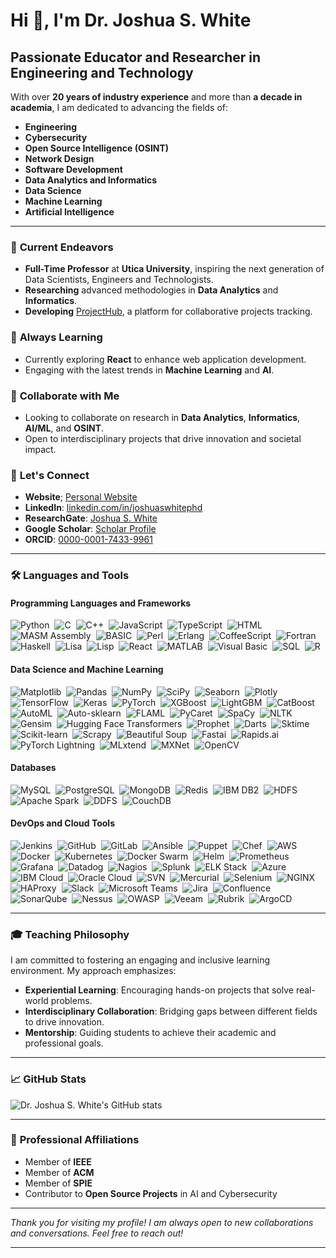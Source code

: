 # Hi 👋, I'm Dr. Joshua S. White

## Passionate Educator and Researcher in Engineering and Technology

With over **20 years of industry experience** and more than **a decade in academia**, I am dedicated to advancing the fields of:

- **Engineering**
- **Cybersecurity**
- **Open Source Intelligence (OSINT)**
- **Network Design**
- **Software Development**
- **Data Analytics and Informatics**
- **Data Science**
- **Machine Learning**
- **Artificial Intelligence**

---

### 🔭 **Current Endeavors**

- **Full-Time Professor** at **Utica University**, inspiring the next generation of Data Scientists, Engineers and Technologists.
- **Researching** advanced methodologies in **Data Analytics** and **Informatics**.
- **Developing** [ProjectHub](https://github.com/securemindorg/ProjectHub), a platform for collaborative projects tracking.

### 🌱 **Always Learning**

- Currently exploring **React** to enhance web application development.
- Engaging with the latest trends in **Machine Learning** and **AI**.

### 🤝 **Collaborate with Me**

- Looking to collaborate on research in **Data Analytics**, **Informatics**, **AI/ML**, and **OSINT**.
- Open to interdisciplinary projects that drive innovation and societal impact.

### 💬 **Let's Connect**

- **Website**; [Personal Website](https://www.securemind.org)
- **LinkedIn**: [linkedin.com/in/joshuaswhitephd](https://www.linkedin.com/in/joshuaswhitephd)
- **ResearchGate**: [Joshua S. White](https://www.researchgate.net/profile/Joshua-White-26)
- **Google Scholar**: [Scholar Profile](https://scholar.google.com/citations?user=AI9XBA4AAAAJ&hl=en)
- **ORCID**: [0000-0001-7433-9961](https://orcid.org/0000-0001-7433-9961)

---

### 🛠 **Languages and Tools**

#### Programming Languages and Frameworks

![Python](https://img.shields.io/badge/Python-3776AB?logo=python&logoColor=white&style=flat)&nbsp;
![C](https://img.shields.io/badge/C-A8B9CC?logo=c&logoColor=white&style=flat)&nbsp;
![C++](https://img.shields.io/badge/C++-00599C?logo=c%2B%2B&logoColor=white&style=flat)&nbsp;
![JavaScript](https://img.shields.io/badge/JavaScript-F7DF1E?logo=javascript&logoColor=black&style=flat)&nbsp;
![TypeScript](https://img.shields.io/badge/TypeScript-3178C6?logo=typescript&logoColor=white&style=flat)&nbsp;
![HTML](https://img.shields.io/badge/HTML-E34F26?logo=html5&logoColor=white&style=flat)&nbsp;
![MASM Assembly](https://img.shields.io/badge/MASM_x86-007ACC?logo=windows-terminal&logoColor=white&style=flat)&nbsp;
![BASIC](https://img.shields.io/badge/BASIC-7851A9?logo=sourcegraph&logoColor=white&style=flat)&nbsp;
![Perl](https://img.shields.io/badge/Perl-39457E?logo=perl&logoColor=white&style=flat)&nbsp;
![Erlang](https://img.shields.io/badge/Erlang-A90533?logo=erlang&logoColor=white&style=flat)&nbsp;
![CoffeeScript](https://img.shields.io/badge/CoffeeScript-2F2625?logo=coffeescript&logoColor=white&style=flat)&nbsp;
![Fortran](https://img.shields.io/badge/Fortran-734F96?logo=fortran&logoColor=white&style=flat)&nbsp;
![Haskell](https://img.shields.io/badge/Haskell-5D4F85?logo=haskell&logoColor=white&style=flat)&nbsp;
![Lisa](https://img.shields.io/badge/Lisa-000000?logo=sketch&logoColor=white&style=flat)&nbsp;
![Lisp](https://img.shields.io/badge/Lisp-3F5D7D?logo=lisp&logoColor=white&style=flat)&nbsp;
![React](https://img.shields.io/badge/React-61DAFB?logo=react&logoColor=black&style=flat)&nbsp;
![MATLAB](https://img.shields.io/badge/MATLAB-0076A8?logo=mathworks&logoColor=white&style=flat)&nbsp;
![Visual Basic](https://img.shields.io/badge/Visual_Basic-5C2D91?logo=dotnet&logoColor=white&style=flat)&nbsp;
![SQL](https://img.shields.io/badge/SQL-336791?logo=postgresql&logoColor=white&style=flat)&nbsp;
![R](https://img.shields.io/badge/R-276DC3?logo=r&logoColor=white&style=flat)&nbsp;


#### Data Science and Machine Learning
![Matplotlib](https://img.shields.io/badge/Matplotlib-3776AB?logo=python&logoColor=white&style=flat)&nbsp;
![Pandas](https://img.shields.io/badge/Pandas-150458?logo=pandas&logoColor=white&style=flat)&nbsp;
![NumPy](https://img.shields.io/badge/NumPy-013243?logo=numpy&logoColor=white&style=flat)&nbsp;
![SciPy](https://img.shields.io/badge/SciPy-8CAAE6?logo=scipy&logoColor=white&style=flat)&nbsp;
![Seaborn](https://img.shields.io/badge/Seaborn-3776AB?logo=python&logoColor=white&style=flat)&nbsp;
![Plotly](https://img.shields.io/badge/Plotly-3F4F75?logo=plotly&logoColor=white&style=flat)&nbsp;
![TensorFlow](https://img.shields.io/badge/TensorFlow-FF6F00?logo=tensorflow&logoColor=white&style=flat)&nbsp;
![Keras](https://img.shields.io/badge/Keras-D00000?logo=keras&logoColor=white&style=flat)&nbsp;
![PyTorch](https://img.shields.io/badge/PyTorch-EE4C2C?logo=pytorch&logoColor=white&style=flat)&nbsp;
![XGBoost](https://img.shields.io/badge/XGBoost-AA4C2F?logo=xgboost&logoColor=white&style=flat)&nbsp;
![LightGBM](https://img.shields.io/badge/LightGBM-02569B?logo=lightgbm&logoColor=white&style=flat)&nbsp;
![CatBoost](https://img.shields.io/badge/CatBoost-FF6F00?logo=catboost&logoColor=white&style=flat)&nbsp;
![AutoML](https://img.shields.io/badge/AutoML-3776AB?logo=python&logoColor=white&style=flat)&nbsp;
![Auto-sklearn](https://img.shields.io/badge/Auto--sklearn-3776AB?logo=scikit-learn&logoColor=white&style=flat)&nbsp;
![FLAML](https://img.shields.io/badge/FLAML-3776AB?logo=python&logoColor=white&style=flat)&nbsp;
![PyCaret](https://img.shields.io/badge/PyCaret-3776AB?logo=python&logoColor=white&style=flat)&nbsp;
![SpaCy](https://img.shields.io/badge/SpaCy-3776AB?logo=python&logoColor=white&style=flat)&nbsp;
![NLTK](https://img.shields.io/badge/NLTK-3776AB?logo=python&logoColor=white&style=flat)&nbsp;
![Gensim](https://img.shields.io/badge/Gensim-3776AB?logo=python&logoColor=white&style=flat)&nbsp;
![Hugging Face Transformers](https://img.shields.io/badge/Transformers-FF6F00?logo=huggingface&logoColor=white&style=flat)&nbsp;
![Prophet](https://img.shields.io/badge/Prophet-3776AB?logo=python&logoColor=white&style=flat)&nbsp;
![Darts](https://img.shields.io/badge/Darts-3776AB?logo=python&logoColor=white&style=flat)&nbsp;
![Sktime](https://img.shields.io/badge/Sktime-3776AB?logo=scikit-learn&logoColor=white&style=flat)&nbsp;
![Scikit-learn](https://img.shields.io/badge/Scikit--Learn-F7931E?logo=scikit-learn&logoColor=white&style=flat)&nbsp;
![Scrapy](https://img.shields.io/badge/Scrapy-448DD6?logo=scrapy&logoColor=white&style=flat)&nbsp;
![Beautiful Soup](https://img.shields.io/badge/Beautiful_Soup-3776AB?logo=python&logoColor=white&style=flat)&nbsp;
![Fastai](https://img.shields.io/badge/Fastai-3776AB?logo=python&logoColor=white&style=flat)&nbsp;
![Rapids.ai](https://img.shields.io/badge/Rapids.ai-080088?logo=nvidia&logoColor=white&style=flat)&nbsp;
![PyTorch Lightning](https://img.shields.io/badge/PyTorch_Lightning-792EE5?logo=pytorch-lightning&logoColor=white&style=flat)&nbsp;
![MLxtend](https://img.shields.io/badge/MLxtend-3776AB?logo=python&logoColor=white&style=flat)&nbsp;
![MXNet](https://img.shields.io/badge/MXNet-0071C5?logo=mxnet&logoColor=white&style=flat)&nbsp;
![OpenCV](https://img.shields.io/badge/OpenCV-5C3EE8?logo=opencv&logoColor=white&style=flat)&nbsp;

#### Databases

![MySQL](https://img.shields.io/badge/MySQL-4479A1?logo=mysql&logoColor=white&style=flat)&nbsp;
![PostgreSQL](https://img.shields.io/badge/PostgreSQL-336791?logo=postgresql&logoColor=white&style=flat)&nbsp;
![MongoDB](https://img.shields.io/badge/MongoDB-47A248?logo=mongodb&logoColor=white&style=flat)&nbsp;
![Redis](https://img.shields.io/badge/Redis-DC382D?logo=redis&logoColor=white&style=flat)&nbsp;
![IBM DB2](https://img.shields.io/badge/IBM_DB2-052FAD?logo=ibm&logoColor=white&style=flat)&nbsp;
![HDFS](https://img.shields.io/badge/HDFS-003E7E?logo=apache-hadoop&logoColor=white&style=flat)&nbsp;
![Apache Spark](https://img.shields.io/badge/Apache_Spark-E25A1C?logo=apachespark&logoColor=white&style=flat)&nbsp;
![DDFS](https://img.shields.io/badge/DDFS-FF5722?logo=python&logoColor=white&style=flat)&nbsp;
![CouchDB](https://img.shields.io/badge/CouchDB-EF473A?logo=apachecouchdb&logoColor=white&style=flat)&nbsp;


#### DevOps and Cloud Tools

![Jenkins](https://img.shields.io/badge/Jenkins-D24939?logo=jenkins&logoColor=white&style=flat)&nbsp;
![GitHub](https://img.shields.io/badge/GitHub-181717?logo=github&logoColor=white&style=flat)&nbsp;
![GitLab](https://img.shields.io/badge/GitLab-FC6D26?logo=gitlab&logoColor=white&style=flat)&nbsp;
![Ansible](https://img.shields.io/badge/Ansible-EE0000?logo=ansible&logoColor=white&style=flat)&nbsp;
![Puppet](https://img.shields.io/badge/Puppet-FFAE1A?logo=puppet&logoColor=white&style=flat)&nbsp;
![Chef](https://img.shields.io/badge/Chef-FFA518?logo=chef&logoColor=white&style=flat)&nbsp;
![AWS](https://img.shields.io/badge/AWS-232F3E?logo=amazon-aws&logoColor=white&style=flat)&nbsp;
![Docker](https://img.shields.io/badge/Docker-2496ED?logo=docker&logoColor=white&style=flat)&nbsp;
![Kubernetes](https://img.shields.io/badge/Kubernetes-326CE5?logo=kubernetes&logoColor=white&style=flat)&nbsp;
![Docker Swarm](https://img.shields.io/badge/Docker_Swarm-2496ED?logo=docker&logoColor=white&style=flat)&nbsp;
![Helm](https://img.shields.io/badge/Helm-0F1689?logo=helm&logoColor=white&style=flat)&nbsp;
![Prometheus](https://img.shields.io/badge/Prometheus-E6522C?logo=prometheus&logoColor=white&style=flat)&nbsp;
![Grafana](https://img.shields.io/badge/Grafana-F46800?logo=grafana&logoColor=white&style=flat)&nbsp;
![Datadog](https://img.shields.io/badge/Datadog-632CA6?logo=datadog&logoColor=white&style=flat)&nbsp;
![Nagios](https://img.shields.io/badge/Nagios-217346?logo=nagios&logoColor=white&style=flat)&nbsp;
![Splunk](https://img.shields.io/badge/Splunk-000000?logo=splunk&logoColor=white&style=flat)&nbsp;
![ELK Stack](https://img.shields.io/badge/ELK_Stack-005571?logo=elastic&logoColor=white&style=flat)&nbsp;
![Azure](https://img.shields.io/badge/Azure-0078D4?logo=microsoft-azure&logoColor=white&style=flat)&nbsp;
![IBM Cloud](https://img.shields.io/badge/IBM_Cloud-1261FE?logo=ibmcloud&logoColor=white&style=flat)&nbsp;
![Oracle Cloud](https://img.shields.io/badge/Oracle_Cloud-F80000?logo=oracle&logoColor=white&style=flat)&nbsp;
![SVN](https://img.shields.io/badge/SVN-809CC9?logo=subversion&logoColor=white&style=flat)&nbsp;
![Mercurial](https://img.shields.io/badge/Mercurial-999999?logo=mercurial&logoColor=white&style=flat)&nbsp;
![Selenium](https://img.shields.io/badge/Selenium-43B02A?logo=selenium&logoColor=white&style=flat)&nbsp;
![NGINX](https://img.shields.io/badge/NGINX-009639?logo=nginx&logoColor=white&style=flat)&nbsp;
![HAProxy](https://img.shields.io/badge/HAProxy-00ADEF?logo=haproxy&logoColor=white&style=flat)&nbsp;
![Slack](https://img.shields.io/badge/Slack-4A154B?logo=slack&logoColor=white&style=flat)&nbsp;
![Microsoft Teams](https://img.shields.io/badge/Teams-6264A7?logo=microsoft-teams&logoColor=white&style=flat)&nbsp;
![Jira](https://img.shields.io/badge/Jira-0052CC?logo=jira&logoColor=white&style=flat)&nbsp;
![Confluence](https://img.shields.io/badge/Confluence-172B4D?logo=confluence&logoColor=white&style=flat)&nbsp;
![SonarQube](https://img.shields.io/badge/SonarQube-4E9BCD?logo=sonarqube&logoColor=white&style=flat)&nbsp;
![Nessus](https://img.shields.io/badge/Nessus-00C176?logo=tenable&logoColor=white&style=flat)&nbsp;
![OWASP](https://img.shields.io/badge/OWASP-000000?logo=owasp&logoColor=white&style=flat)&nbsp;
![Veeam](https://img.shields.io/badge/Veeam-00B336?logo=veeam&logoColor=white&style=flat)&nbsp;
![Rubrik](https://img.shields.io/badge/Rubrik-3755F0?logo=rubrik&logoColor=white&style=flat)&nbsp;
![ArgoCD](https://img.shields.io/badge/ArgoCD-EF7B4D?logo=argo&logoColor=white&style=flat)&nbsp;


---

### 🎓 **Teaching Philosophy**

I am committed to fostering an engaging and inclusive learning environment. My approach emphasizes:

- **Experiential Learning**: Encouraging hands-on projects that solve real-world problems.
- **Interdisciplinary Collaboration**: Bridging gaps between different fields to drive innovation.
- **Mentorship**: Guiding students to achieve their academic and professional goals.

---

### 📈 **GitHub Stats**

![Dr. Joshua S. White's GitHub stats](https://github-readme-stats.vercel.app/api?username=securemindorg&show_icons=true&theme=default)

---

### 🤝 **Professional Affiliations**

- Member of **IEEE**
- Member of **ACM**
- Member of **SPIE**
- Contributor to **Open Source Projects** in AI and Cybersecurity

---

*Thank you for visiting my profile! I am always open to new collaborations and conversations. Feel free to reach out!*

---


